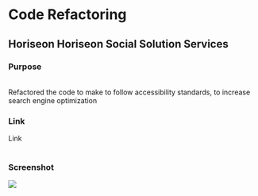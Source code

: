 <h1>Code Refactoring</h1>
<h2>Horiseon Horiseon Social Solution Services</h2>
<h3>Purpose</h3><br>
Refactored the code to make to follow accessibility standards, to increase search engine optimization 
<h3>Link</h3>
<a herf="/">Link</a>
<br><br>
<h3>Screenshot</h3>
<img src="develop/assets/images/challenge1.png">
